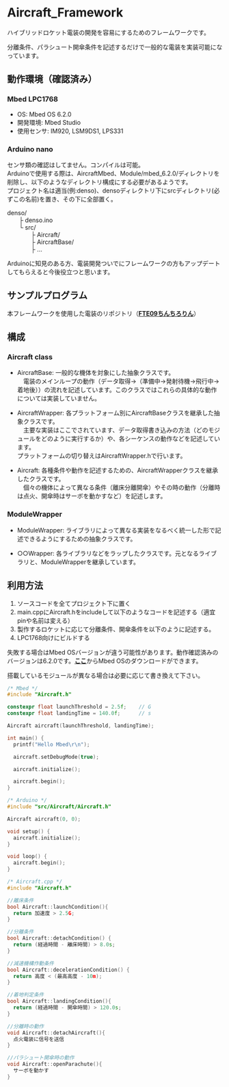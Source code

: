 # Aircraft_Framework
ハイブリッドロケット電装の開発を容易にするためのフレームワークです。

分離条件、パラシュート開傘条件を記述するだけで一般的な電装を実装可能になっています。

## 動作環境（確認済み）
### Mbed LPC1768
- OS: Mbed OS 6.2.0
- 開発環境: Mbed Studio
- 使用センサ: IM920, LSM9DS1, LPS331

### Arduino nano

  センサ類の確認はしてません。コンパイルは可能。<br>
  Arduinoで使用する際は、AircraftMbed、Module/mbed_6.2.0/ディレクトリを削除し、以下のようなディレクトリ構成にする必要があるようです。<br>
  プロジェクト名は適当(例:denso)、densoディレクトリ下にsrcディレクトリ(必ずこの名前)を置き、その下に全部置く。

  denso/<br>
  &emsp;&emsp;├ denso.ino<br>
  &emsp;&emsp;└ src/<br>
  &emsp;&emsp;&emsp;&emsp;├ Aircraft/<br>
  &emsp;&emsp;&emsp;&emsp;├ AircraftBase/<br>
  &emsp;&emsp;&emsp;&emsp;├ ...
  
  Arduinoに知見のある方、電装開発ついでにフレームワークの方もアップデートしてもらえると今後役立つと思います。

## サンプルプログラム
本フレームワークを使用した電装のリポジトリ（[**FTE09ちんちろりん**](https://github.com/FROM-THE-EARTH/FTE09_chinchirorin)）

## 構成
### Aircraft class

- AircraftBase: 一般的な機体を対象にした抽象クラスです。<br>
　電装のメインループの動作（データ取得→（準備中→発射待機→飛行中→着地後））の流れを記述しています。このクラスではこれらの具体的な動作については実装していません。

- AircraftWrapper: 各プラットフォーム別にAircraftBaseクラスを継承した抽象クラスです。<br>
　主要な実装はここでされています、データ取得書き込みの方法（どのモジュールをどのように実行するか）や、各シーケンスの動作などを記述しています。<br>
プラットフォームの切り替えはAircraftWrapper.hで行います。

- Aircraft: 各種条件や動作を記述するための、AircraftWrapperクラスを継承したクラスです。<br>
　個々の機体によって異なる条件（離床分離開傘）やその時の動作（分離時は点火、開傘時はサーボを動かすなど）を記述します。

### ModuleWrapper
- ModuleWrapper: ライブラリによって異なる実装をなるべく統一した形で記述できるようにするための抽象クラスです。

- ○○Wrapper: 各ライブラリなどをラップしたクラスです。元となるライブラリと、ModuleWrapperを継承しています。

## 利用方法
1. ソースコードを全てプロジェクト下に置く
2. main.cppにAircraft.hをincludeして以下のようなコードを記述する（適宜pinや名前は変える）
3. 製作するロケットに応じて分離条件、開傘条件を以下のように記述する。
4. LPC1768向けにビルドする

失敗する場合はMbed OSバージョンが違う可能性があります。動作確認済みのバージョンは6.2.0です。[**ここ**](https://os.mbed.com/mbed-os/releases/)からMbed OSのダウンロードができます。

搭載しているモジュールが異なる場合は必要に応じて書き換えて下さい。

```C++
/* Mbed */ 
#include "Aircraft.h"

constexpr float launchThreshold = 2.5f;    // G
constexpr float landingTime = 140.0f;      // s

Aircraft aircraft(launchThreshold, landingTime);

int main() {
  printf("Hello Mbed\r\n");

  aircraft.setDebugMode(true);

  aircraft.initialize();

  aircraft.begin();
}

/* Arduino */
#include "src/Aircraft/Aircraft.h"

Aircraft aircraft(0, 0);

void setup() {
  aircraft.initialize();
}

void loop() {
  aircraft.begin();
}

```


```C++
/* Aircraft.cpp */
#include "Aircraft.h"

//離床条件
bool Aircraft::launchCondition(){
  return 加速度 > 2.5G;
}

//分離条件
bool Aircraft::detachCondition() {
  return (経過時間 - 離床時間) > 8.0s;
}

//減速機構作動条件
bool Aircraft::decelerationCondition() {
  return 高度 < (最高高度 - 10m);
}

//着地判定条件
bool Aircraft::landingCondition(){
  return (経過時間 - 開傘時間) > 120.0s;
}

//分離時の動作
void Aircraft::detachAircraft(){
  点火電装に信号を送信
}

//パラシュート開傘時の動作
void Aircraft::openParachute(){
  サーボを動かす
}
```